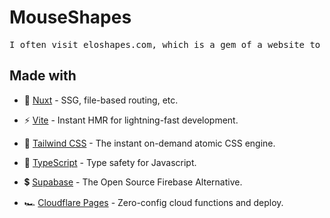 # MouseShapes

<pre align="center">
I often visit eloshapes.com, which is a gem of a website to compare various mouse shapes and find one that truly fits your grip. When I saw that it was made with Nuxt (as a Nuxt enjoyer myself that switched to React for work), I thought about (re)learning a bit more about it by creating a simplified version to understand how it was made.
</pre>

## Made with

- 💚 [Nuxt](https://github.com/sveltejs/kit) - SSG, file-based routing, etc.
  
- ⚡️ [Vite](https://github.com/vitejs/vite) - Instant HMR for lightning-fast development.

- 🌊 [Tailwind CSS](https://github.com/tailwindlabs/tailwindcss) - The instant on-demand atomic CSS engine.

- 🦾 [TypeScript](https://github.com/microsoft/TypeScript) - Type safety for Javascript.

- 💲 [Supabase](https://supabase.com/) - The Open Source Firebase Alternative.

- 🏎 [Cloudflare Pages](https://pages.cloudflare.com/) - Zero-config cloud functions and deploy.
